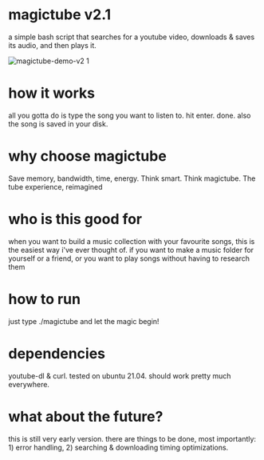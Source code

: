 # magictube v2.1

a simple bash script that searches for a youtube video, downloads & saves its audio, and then plays it.

![magictube-demo-v2 1](https://user-images.githubusercontent.com/26126049/128795673-bade22ab-bab1-415e-acdc-1140bb654532.gif)

# how it works

all you gotta do is type the song you want to listen to. hit enter. done. also the song is saved in your disk.

# why choose magictube

Save memory, bandwidth, time, energy. Think smart. Think magictube. The tube experience, reimagined

# who is this good for

when you want to build a music collection with your favourite songs, this is the easiest way i've ever thought of.
if you want to make a music folder for yourself or a friend, or you want to play songs without having to research them

# how to run

just type ./magictube and let the magic begin!

# dependencies

youtube-dl & curl. tested on ubuntu 21.04. should work pretty much everywhere.

# what about the future?

this is still very early version. there are things to be done, most importantly: 1) error handling, 2) searching & downloading timing optimizations.
